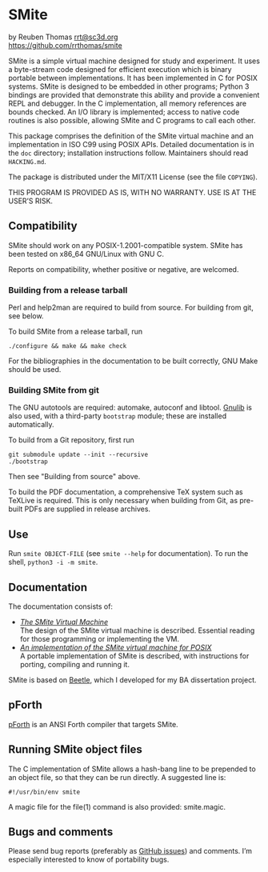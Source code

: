 # SMite

by Reuben Thomas <rrt@sc3d.org>  
https://github.com/rrthomas/smite  

SMite is a simple virtual machine designed for study and experiment. It uses
a byte-stream code designed for efficient execution which is binary portable
between implementations. It has been implemented in C for POSIX systems.
SMite is designed to be embedded in other programs; Python 3 bindings are
provided that demonstrate this ability and provide a convenient REPL and
debugger. In the C implementation, all memory references are bounds checked.
An I/O library is implemented; access to native code routines is also
possible, allowing SMite and C programs to call each other.

This package comprises the definition of the SMite virtual machine and an
implementation in ISO C99 using POSIX APIs. Detailed documentation is in the
`doc` directory; installation instructions follow. Maintainers should read
`HACKING.md`.

The package is distributed under the MIT/X11 License (see the file `COPYING`).

THIS PROGRAM IS PROVIDED AS IS, WITH NO WARRANTY. USE IS AT THE USER’S
RISK.


## Compatibility

SMite should work on any POSIX-1.2001-compatible system. SMite has been
tested on x86_64 GNU/Linux with GNU C.

Reports on compatibility, whether positive or negative, are welcomed.


### Building from a release tarball

Perl and help2man are required to build from source. For building from git,
see below.

To build SMite from a release tarball, run

`./configure && make && make check`

For the bibliographies in the documentation to be built correctly, GNU Make
should be used.


### Building SMite from git

The GNU autotools are required: automake, autoconf and libtool.
[Gnulib](https://www.gnu.org/software/gnulib/) is also used, with a
third-party `bootstrap` module; these are installed automatically.

To build from a Git repository, first run

```
git submodule update --init --recursive
./bootstrap
```

Then see "Building from source" above.

To build the PDF documentation, a comprehensive TeX system such as TeXLive
is required. This is only necessary when building from Git, as pre-built
PDFs are supplied in release archives. 


## Use

Run `smite OBJECT-FILE` (see `smite --help` for documentation). To run the
shell, `python3 -i -m smite`.


## Documentation

The documentation consists of:

* _[The SMite Virtual Machine](doc/smite.pdf)_  
The design of the SMite virtual machine is described. Essential reading
for those programming or implementing the VM.
* _[An implementation of the SMite virtual machine for POSIX](doc/csmite.pdf)_  
A portable implementation of SMite is described, with instructions for
porting, compiling and running it.

SMite is based on [Beetle](https://github.com/rrthomas/beetle), which I
developed for my BA dissertation project.


## pForth

[pForth](https://github.com/rrthomas/pforth) is an ANSI Forth compiler that
targets SMite.


## Running SMite object files

The C implementation of SMite allows a hash-bang line to be prepended to an object file, so that they can be run directly. A suggested line is:

```
#!/usr/bin/env smite
```

A magic file for the file(1) command is also provided: smite.magic.


## Bugs and comments

Please send bug reports (preferably as [GitHub issues](https://github.com/rrthomas/smite/issues))
and comments. I’m especially interested to know of portability bugs.
